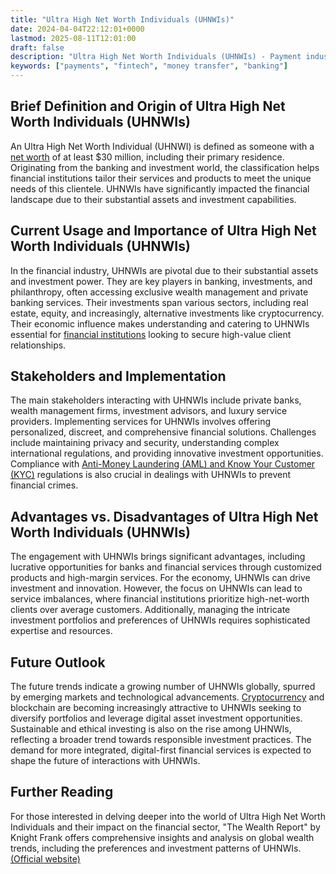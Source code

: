 ```yaml
---
title: "Ultra High Net Worth Individuals (UHNWIs)"
date: 2024-04-04T22:12:01+0000
lastmod: 2025-08-11T12:01:00
draft: false
description: "Ultra High Net Worth Individuals (UHNWIs) - Payment industry knowledge and insights"
keywords: ["payments", "fintech", "money transfer", "banking"]
---
```


## Brief Definition and Origin of Ultra High Net Worth Individuals (UHNWIs)

An Ultra High Net Worth Individual (UHNWI) is defined as someone with a [net worth](https://faisalkhanllc.xyz/resources/payments-wiki/n/net-worth/) of at least $30 million, including their primary residence. Originating from the banking and investment world, the classification helps financial institutions tailor their services and products to meet the unique needs of this clientele. UHNWIs have significantly impacted the financial landscape due to their substantial assets and investment capabilities.

## Current Usage and Importance of Ultra High Net Worth Individuals (UHNWIs)

In the financial industry, UHNWIs are pivotal due to their substantial assets and investment power. They are key players in banking, investments, and philanthropy, often accessing exclusive wealth management and private banking services. Their investments span various sectors, including real estate, equity, and increasingly, alternative investments like cryptocurrency. Their economic influence makes understanding and catering to UHNWIs essential for [financial institutions](https://faisalkhanllc.xyz/resources/payments-wiki/f/financial-institution-fi/) looking to secure high-value client relationships.

## Stakeholders and Implementation

The main stakeholders interacting with UHNWIs include private banks, wealth management firms, investment advisors, and luxury service providers. Implementing services for UHNWIs involves offering personalized, discreet, and comprehensive financial solutions. Challenges include maintaining privacy and security, understanding complex international regulations, and providing innovative investment opportunities. Compliance with [Anti-Money Laundering (AML) and Know Your Customer (KYC)](https://faisalkhanllc.xyz/resources/payments-wiki/k/know-your-customer-kyc-anti-money-laundering-aml/) regulations is also crucial in dealings with UHNWIs to prevent financial crimes.

## Advantages vs. Disadvantages of Ultra High Net Worth Individuals (UHNWIs)

The engagement with UHNWIs brings significant advantages, including lucrative opportunities for banks and financial services through customized products and high-margin services. For the economy, UHNWIs can drive investment and innovation. However, the focus on UHNWIs can lead to service imbalances, where financial institutions prioritize high-net-worth clients over average customers. Additionally, managing the intricate investment portfolios and preferences of UHNWIs requires sophisticated expertise and resources.

## Future Outlook

The future trends indicate a growing number of UHNWIs globally, spurred by emerging markets and technological advancements. [Cryptocurrency](https://faisalkhanllc.xyz/resources/payments-wiki/c/cryptocurrency/) and blockchain are becoming increasingly attractive to UHNWIs seeking to diversify portfolios and leverage digital asset investment opportunities. Sustainable and ethical investing is also on the rise among UHNWIs, reflecting a broader trend towards responsible investment practices. The demand for more integrated, digital-first financial services is expected to shape the future of interactions with UHNWIs.

## Further Reading

For those interested in delving deeper into the world of Ultra High Net Worth Individuals and their impact on the financial sector, "The Wealth Report" by Knight Frank offers comprehensive insights and analysis on global wealth trends, including the preferences and investment patterns of UHNWIs. [(Official website)](https://www.knightfrank.com/wealthreport)